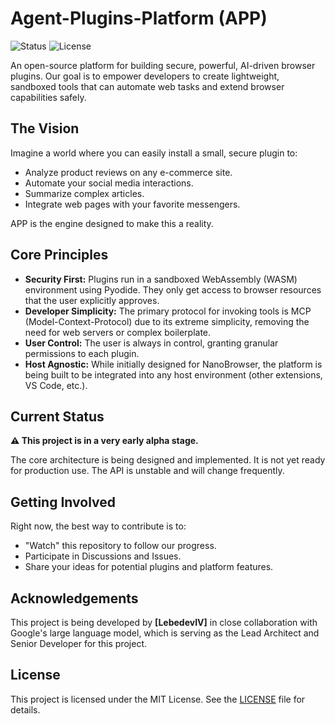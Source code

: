 # Agent-Plugins-Platform (APP)

![Status](https://img.shields.io/badge/status-early%20alpha-red.svg)
![License](https://img.shields.io/badge/license-MIT-blue.svg)

An open-source platform for building secure, powerful, AI-driven browser plugins. Our goal is to empower developers to create lightweight, sandboxed tools that can automate web tasks and extend browser capabilities safely.

## The Vision

Imagine a world where you can easily install a small, secure plugin to:
*   Analyze product reviews on any e-commerce site.
*   Automate your social media interactions.
*   Summarize complex articles.
*   Integrate web pages with your favorite messengers.

APP is the engine designed to make this a reality.

## Core Principles

*   **Security First:** Plugins run in a sandboxed WebAssembly (WASM) environment using Pyodide. They only get access to browser resources that the user explicitly approves.
*   **Developer Simplicity:** The primary protocol for invoking tools is MCP (Model-Context-Protocol) due to its extreme simplicity, removing the need for web servers or complex boilerplate.
*   **User Control:** The user is always in control, granting granular permissions to each plugin.
*   **Host Agnostic:** While initially designed for NanoBrowser, the platform is being built to be integrated into any host environment (other extensions, VS Code, etc.).

## Current Status

**⚠️ This project is in a very early alpha stage.**

The core architecture is being designed and implemented. It is not yet ready for production use. The API is unstable and will change frequently.

## Getting Involved

Right now, the best way to contribute is to:
*   "Watch" this repository to follow our progress.
*   Participate in Discussions and Issues.
*   Share your ideas for potential plugins and platform features.

## Acknowledgements

This project is being developed by **[LebedevIV]** in close collaboration with Google's large language model, which is serving as the Lead Architect and Senior Developer for this project.

## License

This project is licensed under the MIT License. See the [LICENSE](LICENSE) file for details.
